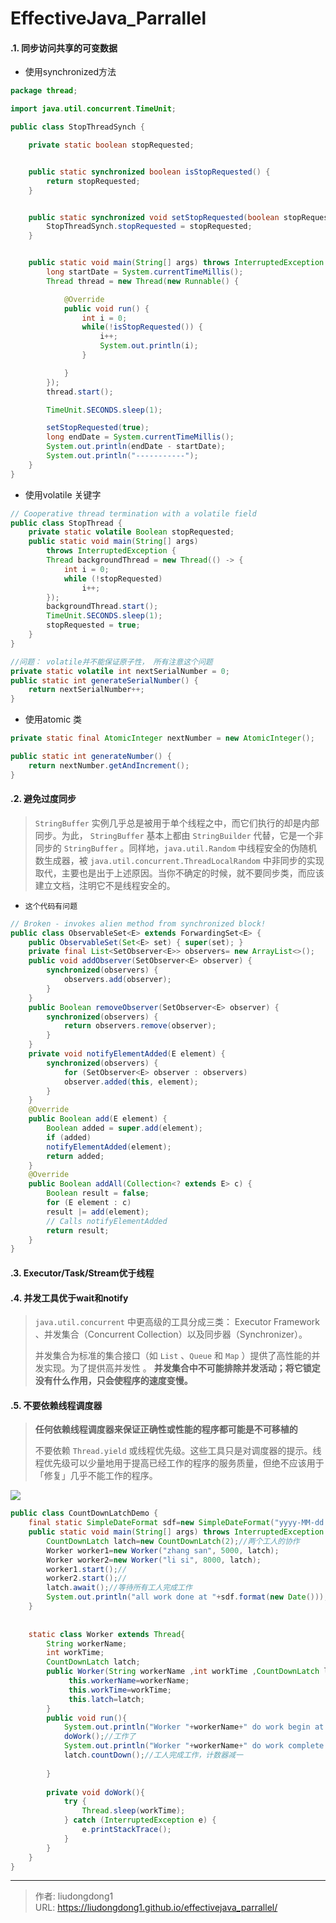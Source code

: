 # EffectiveJava_Parrallel


#### .1. 同步访问共享的可变数据

- 使用synchronized方法

```java
package thread;

import java.util.concurrent.TimeUnit;

public class StopThreadSynch {

    private static boolean stopRequested;


    public static synchronized boolean isStopRequested() {
        return stopRequested;
    }


    public static synchronized void setStopRequested(boolean stopRequested) {
        StopThreadSynch.stopRequested = stopRequested;
    }


    public static void main(String[] args) throws InterruptedException {
        long startDate = System.currentTimeMillis();
        Thread thread = new Thread(new Runnable() {

            @Override
            public void run() {
                int i = 0;
                while(!isStopRequested()) {
                    i++;
                    System.out.println(i);
                }

            }
        });
        thread.start();

        TimeUnit.SECONDS.sleep(1);

        setStopRequested(true);
        long endDate = System.currentTimeMillis();
        System.out.println(endDate - startDate);
        System.out.println("-----------");
    }
}
```

- 使用volatile 关键字

```java
// Cooperative thread termination with a volatile field
public class StopThread {
    private static volatile Boolean stopRequested;
    public static void main(String[] args)
        throws InterruptedException {
        Thread backgroundThread = new Thread(() -> {
            int i = 0;
            while (!stopRequested)
                i++;
        });
        backgroundThread.start();
        TimeUnit.SECONDS.sleep(1);
        stopRequested = true;
    }
}

//问题： volatile并不能保证原子性， 所有注意这个问题
private static volatile int nextSerialNumber = 0; 
public static int generateSerialNumber() {
    return nextSerialNumber++;
}
```

- 使用atomic 类

```java
private static final AtomicInteger nextNumber = new AtomicInteger();

public static int generateNumber() {
    return nextNumber.getAndIncrement();
}
```

#### .2. 避免过度同步

>  `StringBuffer` 实例几乎总是被用于单个线程之中，而它们执行的却是内部同步。为此， `StringBuffer` 基本上都由 `StringBuilder` 代替，它是一个非同步的 `StringBuffer` 。同样地，`java.util.Random` 中线程安全的伪随机数生成器，被 `java.util.concurrent.ThreadLocalRandom` 中非同步的实现取代，主要也是出于上述原因。当你不确定的时候，就不要同步类，而应该建立文档，注明它不是线程安全的。

- `这个代码有问题`

```java
// Broken - invokes alien method from synchronized block!
public class ObservableSet<E> extends ForwardingSet<E> {
    public ObservableSet(Set<E> set) { super(set); }
    private final List<SetObserver<E>> observers= new ArrayList<>();
    public void addObserver(SetObserver<E> observer) {
        synchronized(observers) {
            observers.add(observer);
        }
    }
    public Boolean removeObserver(SetObserver<E> observer) {
        synchronized(observers) {
            return observers.remove(observer);
        }
    }
    private void notifyElementAdded(E element) {
        synchronized(observers) {
            for (SetObserver<E> observer : observers)
            observer.added(this, element);
        }
    }
    @Override 
    public Boolean add(E element) {
        Boolean added = super.add(element);
        if (added)
        notifyElementAdded(element);
        return added;
    }
    @Override 
    public Boolean addAll(Collection<? extends E> c) {
        Boolean result = false;
        for (E element : c)
        result |= add(element);
        // Calls notifyElementAdded
        return result;
    }
}
```

#### .3. Executor/Task/Stream优于线程

#### .4. 并发工具优于wait和notify

> `java.util.concurrent` 中更高级的工具分成三类： Executor Framework 、并发集合（Concurrent Collection）以及同步器（Synchronizer）。
>
> 并发集合为标准的集合接口（如 `List` 、`Queue` 和 `Map` ）提供了高性能的并发实现。为了提供高并发性 。 **并发集合中不可能排除并发活动；将它锁定没有什么作用，只会使程序的速度变慢。**

#### .5. 不要依赖线程调度器

> **任何依赖线程调度器来保证正确性或性能的程序都可能是不可移植的**
>
> 不要依赖 `Thread.yield` 或线程优先级。这些工具只是对调度器的提示。线程优先级可以少量地用于提高已经工作的程序的服务质量，但绝不应该用于「修复」几乎不能工作的程序。

![](https://gitee.com/github-25970295/blogpictureV2/raw/master/image-20210603212220087.png)

```java
public class CountDownLatchDemo {  
    final static SimpleDateFormat sdf=new SimpleDateFormat("yyyy-MM-dd HH:mm:ss");  
    public static void main(String[] args) throws InterruptedException {  
        CountDownLatch latch=new CountDownLatch(2);//两个工人的协作  
        Worker worker1=new Worker("zhang san", 5000, latch);  
        Worker worker2=new Worker("li si", 8000, latch);  
        worker1.start();//  
        worker2.start();//  
        latch.await();//等待所有工人完成工作  
        System.out.println("all work done at "+sdf.format(new Date()));  
    }  
      
      
    static class Worker extends Thread{  
        String workerName;   
        int workTime;  
        CountDownLatch latch;  
        public Worker(String workerName ,int workTime ,CountDownLatch latch){  
             this.workerName=workerName;  
             this.workTime=workTime;  
             this.latch=latch;  
        }  
        public void run(){  
            System.out.println("Worker "+workerName+" do work begin at "+sdf.format(new Date()));  
            doWork();//工作了  
            System.out.println("Worker "+workerName+" do work complete at "+sdf.format(new Date()));  
            latch.countDown();//工人完成工作，计数器减一  
  
        }  
          
        private void doWork(){  
            try {  
                Thread.sleep(workTime);  
            } catch (InterruptedException e) {  
                e.printStackTrace();  
            }  
        }  
    }  
}
```



---

> 作者: liudongdong1  
> URL: https://liudongdong1.github.io/effectivejava_parrallel/  

